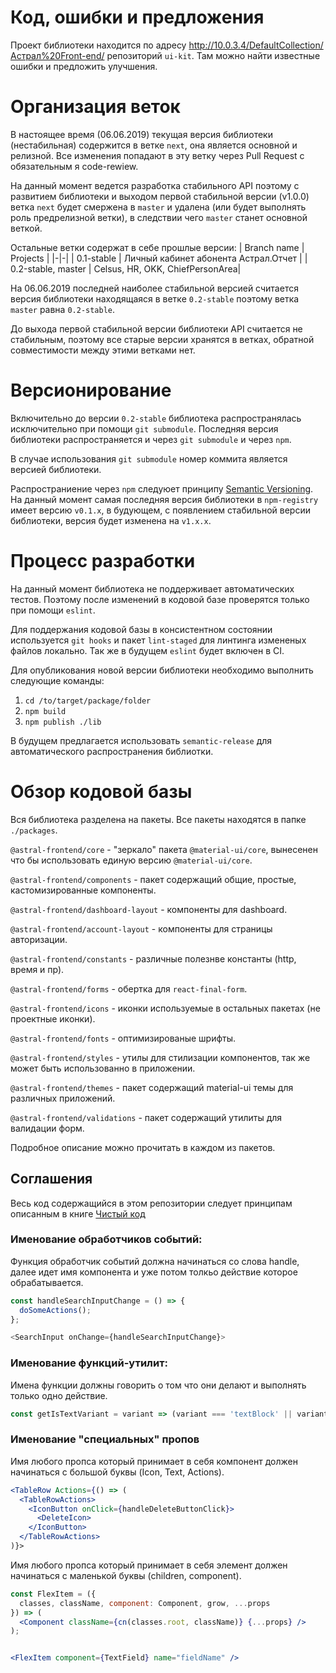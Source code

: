 # Код, ошибки и предложения

Проект библиотеки находится по адресу http://10.0.3.4/DefaultCollection/Астрал%20Front-end/ репозиторий `ui-kit`. Там можно найти известные ошибки и предложить улучшения.

# Организация веток

В настоящее время (06.06.2019) текущая версия библиотеки (нестабильная) содержится в ветке  `next`, она является основной и релизной. Все изменения попадают в эту ветку через Pull Request с обязательным я code-rewiew.

На данный момент ведется разработка стабильного API поэтому с развитием библиотеки и выходом первой стабильной версии (v1.0.0) ветка `next` будет смержена в `master` и удалена (или будет выполнять роль предрелизной ветки), в следствии чего `master` станет основной веткой.

Остальные ветки содержат в себе прошлые версии:
| Branch name | Projects |
|-|-|
| 0.1-stable | Личный кабинет абонента Астрал.Отчет |
| 0.2-stable, master | Celsus, HR, OKK, ChiefPersonArea|

На 06.06.2019 последней наиболее стабильной версией считается версия библиотеки находящаяся в ветке `0.2-stable` поэтому ветка `master` равна `0.2-stable`.

До выхода первой стабильной версии библиотеки API считается не стабильным, поэтому все старые версии хранятся в ветках, обратной совместимости между этими ветками нет.

# Версионирование

Включительно до версии `0.2-stable` библиотека распространялась исключительно при помощи `git submodule`. Последняя версия библиотеки распространяется и через `git submodule` и через `npm`.

В случае использования `git submodule` номер коммита является версией библиотеки.

Распространиение через `npm` следуюет принципу [Semantic Versioning](https://semver.org/). На данный момент самая последняя версия библиотеки в `npm-registry` имеет версию `v0.1.x`, в будующем, с появлением стабильной версии библиотеки, версия будет изменена на `v1.x.x`.

# Процесс разработки

На данный момент библиотека не поддерживает автоматических тестов. Поэтому после изменений в кодовой базе проверятся только при помощи `eslint`.

Для поддержания кодовой базы в консистентном состоянии используется `git hooks` и пакет `lint-staged` для линтинга измененых файлов локально. Так же в будущем `eslint` будет включен в CI.

Для опубликования новой версии библиотеки необходимо выполнить следующие команды:

1. `cd /to/target/package/folder`
2. `npm build`
3. `npm publish ./lib`

В будущем предлагается использовать `semantic-release` для автоматического распространения библиотки.

# Обзор кодовой базы
Вся библиотека разделена на пакеты. Все пакеты находятся в папке `./packages`.

`@astral-frontend/core` - "зеркало" пакета `@material-ui/core`, вынесенен что бы использовать единую версию `@material-ui/core`.

`@astral-frontend/components` - пакет содержащий общие, простые, кастомизированные компоненты.

`@astral-frontend/dashboard-layout` - компоненты для dashboard.

`@astral-frontend/account-layout` - компоненты для страницы авторизации.

`@astral-frontend/constants` - различные полезнве константы (http, время и пр).

`@astral-frontend/forms` - обертка для `react-final-form`.

`@astral-frontend/icons` - иконки используемые в остальных пакетах (не проектные иконки).

`@astral-frontend/fonts` - оптимизированые шрифты.

`@astral-frontend/styles` - утилы для стилизации компонентов, так же может быть использованно в приложении.

`@astral-frontend/themes` - пакет содержащий material-ui темы для различных приложений.

`@astral-frontend/validations` - пакет содержащий утилиты для валидации форм.

Подробное описание можно прочитать в каждом из пакетов.

## Соглашения

Весь код содержащийся в этом репозитории следует принципам описанным в книге [Чистый код](https://github.com/maksugr/clean-code-javascript)

### Именование обработчиков событий:
Функция обработчик событий должна начинаться со слова handle, далее идет имя компонента и уже потом толкьо действие которое обрабатывается.

```js
const handleSearchInputChange = () => {
  doSomeActions();
};

<SearchInput onChange={handleSearchInputChange}>
```

### Именование функций-утилит:

Имена функции должны говорить о том что они делают и выполнять только одно действие.

```js
const getIsTextVariant = variant => (variant === 'textBlock' || variant === 'regularBlock');

```

### Именование "специальных" пропов

Имя любого пропса который принимает в себя компонент должен начинаться с большой буквы (Icon, Text, Actions).

```jsx
<TableRow Actions={() => (
  <TableRowActions>
    <IconButton onClick={handleDeleteButtonClick}>
      <DeleteIcon>
    </IconButton>
  </TableRowActions>
)}>
```

Имя любого пропса который принимает в себя элемент должен начинаться с маленькой буквы (children, component).

```jsx
const FlexItem = ({
  classes, className, component: Component, grow, ...props
}) => (
  <Component className={cn(classes.root, className)} {...props} />
);


<FlexItem component={TextField} name="fieldName" />
```

